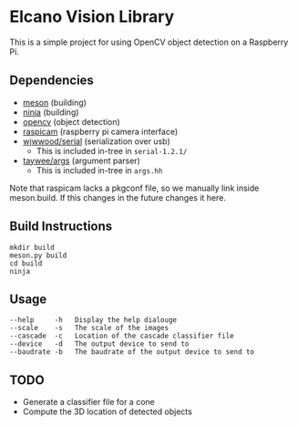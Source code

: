 Elcano Vision Library
=====================

This is a simple project for using OpenCV object detection on a
Raspberry Pi.

Dependencies
------------

- [meson](http://mesonbuild.com) (building)
- [ninja](https://ninja-build.org) (building)
- [opencv](http://opencv.org) (object detection)
- [raspicam](https://github.com/cedricve/raspicam) (raspberry pi camera interface)
- [wjwwood/serial](https://github.com/wjwwood/serial) (serialization over usb)
	- This is included in-tree in `serial-1.2.1/`
- [taywee/args](https://github.com/taywee/args) (argument parser)
	- This is included in-tree in `args.hh`

Note that raspicam lacks a pkgconf file, so we manually link inside
meson.build. If this changes in the future changes it here.

Build Instructions
------------------

	mkdir build
	meson.py build
	cd build
	ninja

Usage
-----

	--help     -h   Display the help dialouge
	--scale    -s   The scale of the images
	--cascade  -c   Location of the cascade classifier file
	--device   -d   The output device to send to
	--baudrate -b   The baudrate of the output device to send to

TODO
----

- Generate a classifier file for a cone
- Compute the 3D location of detected objects
